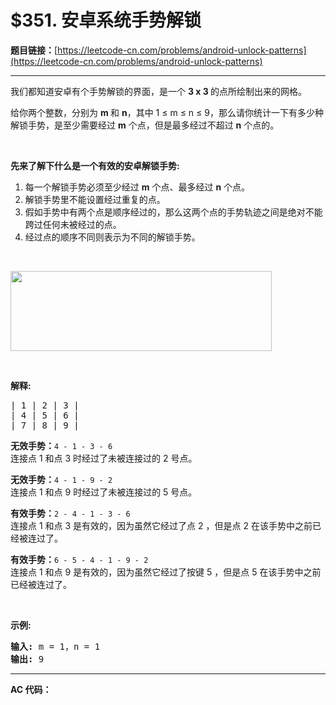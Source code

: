 # $351. 安卓系统手势解锁

**题目链接：**[https://leetcode-cn.com/problems/android-unlock-patterns](https://leetcode-cn.com/problems/android-unlock-patterns)

---

<div class="content__1Y2H">
 <div class="notranslate">
  <p>我们都知道安卓有个手势解锁的界面，是一个&nbsp;<strong>3 x 3 </strong>的点所绘制出来的网格。</p> 
  <p>给你两个整数，分别为&nbsp;<strong>​​m </strong>和 <strong>n</strong>，其中 1&nbsp;≤ m&nbsp;≤ n&nbsp;≤ 9，那么请你统计一下有多少种解锁手势，是至少需要经过&nbsp;<strong>m</strong>&nbsp;个点，但是最多经过不超过&nbsp;<strong>n</strong> 个点的。</p> 
  <p>&nbsp;</p> 
  <p><strong>先来了解下什么是一</strong><strong>个有效的安卓解锁手势:</strong></p> 
  <ol> 
   <li>每一个解锁手势必须至少经过&nbsp;<strong>m</strong> 个点、最多经过&nbsp;<strong>n</strong>&nbsp;个点。</li> 
   <li>解锁手势里不能设置经过重复的点。</li> 
   <li>假如手势中有两个点是顺序经过的，那么这两个点的手势轨迹之间是绝对不能跨过任何未被经过的点。</li> 
   <li>经过点的顺序不同则表示为不同的解锁手势。</li> 
  </ol> 
  <p>&nbsp;</p> 
  <pre class="language-text"><img style="height: 128px; width: 418px;" src="../uploads/2018/10/12/android-unlock.png"></pre> 
  <p>&nbsp;</p> 
  <p><strong>解释:</strong></p> 
  <pre class="language-text">| 1 | 2 | 3 |
| 4 | 5 | 6 |
| 7 | 8 | 9 |</pre> 
  <p><strong>无效手势：</strong><code>4 - 1 - 3 - 6 </code><br> 连接点 1 和点&nbsp;3 时经过了未被连接过的&nbsp;2 号点。</p> 
  <p><strong>无效手势：</strong><code>4 - 1 - 9 - 2</code><br> 连接点 1 和点 9 时经过了未被连接过的 5&nbsp;号点。</p> 
  <p><strong>有效手势：</strong><code>2 - 4 - 1 - 3 - 6</code><br> 连接点 1 和点&nbsp;3 是有效的，因为虽然它经过了点&nbsp;2 ，但是点 2 在该手势中之前已经被连过了。</p> 
  <p><strong>有效手势：</strong><code>6 - 5 - 4 - 1 - 9 - 2</code><br> 连接点 1 和点&nbsp;9 是有效的，因为虽然它经过了按键 5 ，但是点&nbsp;5 在该手势中之前已经被连过了。</p> 
  <p>&nbsp;</p> 
  <p><strong>示例:</strong></p> 
  <pre class="language-text"><strong>输入: </strong>m = 1，n = 1
<strong>输出: </strong>9
</pre> 
 </div>
</div>

---

**AC 代码：**

```java

```